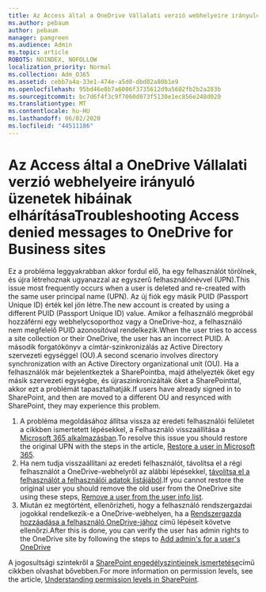 ```yaml
---
title: Az Access által a OneDrive Vállalati verzió webhelyeire irányuló üzenetek hibáinak elhárítása
ms.author: pebaum
author: pebaum
manager: pamgreen
ms.audience: Admin
ms.topic: article
ROBOTS: NOINDEX, NOFOLLOW
localization_priority: Normal
ms.collection: Adm_O365
ms.assetid: cebb7a4a-33e1-474e-a5d0-dbd02a80b1e9
ms.openlocfilehash: 95bd46e8b7a6006f3735612d9a5602fb2b2a283b
ms.sourcegitcommit: bc7d6f4f3c9f7060d073f5130e1ec856e248d020
ms.translationtype: MT
ms.contentlocale: hu-HU
ms.lasthandoff: 06/02/2020
ms.locfileid: "44511186"
---
```

# <a name="troubleshooting-access-denied-messages-to-onedrive-for-business-sites"></a><span data-ttu-id="be2ac-102">Az Access által a OneDrive Vállalati verzió webhelyeire irányuló üzenetek hibáinak elhárítása</span><span class="sxs-lookup"><span data-stu-id="be2ac-102">Troubleshooting Access denied messages to OneDrive for Business sites</span></span>

<span data-ttu-id="be2ac-103">Ez a probléma leggyakrabban akkor fordul elő, ha egy felhasználót törölnek, és újra létrehoznak ugyanazzal az egyszerű felhasználónévvel (UPN).</span><span class="sxs-lookup"><span data-stu-id="be2ac-103">This issue most frequently occurs when a user is deleted and re-created with the same user principal name (UPN).</span></span> <span data-ttu-id="be2ac-104">Az új fiók egy másik PUID (Passport Unique ID) érték kel jön létre.</span><span class="sxs-lookup"><span data-stu-id="be2ac-104">The new account is created by using a different PUID (Passport Unique ID) value.</span></span> <span data-ttu-id="be2ac-105">Amikor a felhasználó megpróbál hozzáférni egy webhelycsoporthoz vagy a OneDrive-hoz, a felhasználó nem megfelelő PUID azonosítóval rendelkezik.</span><span class="sxs-lookup"><span data-stu-id="be2ac-105">When the user tries to access a site collection or their OneDrive, the user has an incorrect PUID.</span></span> <span data-ttu-id="be2ac-106">A második forgatókönyv a címtár-szinkronizálás az Active Directory szervezeti egységgel (OU).</span><span class="sxs-lookup"><span data-stu-id="be2ac-106">A second scenario involves directory synchronization with an Active Directory organizational unit (OU).</span></span> <span data-ttu-id="be2ac-107">Ha a felhasználók már bejelentkeztek a SharePointba, majd áthelyezték őket egy másik szervezeti egységbe, és újraszinkronizálták őket a SharePointtal, akkor ezt a problémát tapasztalhatják.</span><span class="sxs-lookup"><span data-stu-id="be2ac-107">If users have already signed in to SharePoint, and then are moved to a different OU and resynced with SharePoint, they may experience this problem.</span></span>

1. <span data-ttu-id="be2ac-108">A probléma megoldásához állítsa vissza az eredeti felhasználói felületet a cikkben ismertetett lépésekkel, a Felhasználó visszaállítása a [Microsoft 365 alkalmazásban](https://docs.microsoft.com/microsoft-365/admin/add-users/restore-user).</span><span class="sxs-lookup"><span data-stu-id="be2ac-108">To resolve this issue you should restore the original UPN with the steps in the article, [Restore a user in Microsoft 365](https://docs.microsoft.com/microsoft-365/admin/add-users/restore-user).</span></span>
2. <span data-ttu-id="be2ac-109">Ha nem tudja visszaállítani az eredeti felhasználót, távolítsa el a régi felhasználót a OneDrive-webhelyről az alábbi lépésekkel, [távolítsa el a felhasználót a felhasználói adatok listájából]().</span><span class="sxs-lookup"><span data-stu-id="be2ac-109">If you cannot restore the original user you should remove the old user from the OneDrive site using these steps, [Remove a user from the user info list]().</span></span> 
3. <span data-ttu-id="be2ac-110">Miután ez megtörtént, ellenőrizheti, hogy a felhasználó rendszergazdai jogokkal rendelkezik-e a OneDrive-webhelyen, ha a [Rendszergazda hozzáadása a felhasználó OneDrive-jához](https://docs.microsoft.com/sharepoint/manage-user-profiles) című lépéseit követve ellenőrzi.</span><span class="sxs-lookup"><span data-stu-id="be2ac-110">After this is done, you can verify the user has admin rights to the OneDrive site by following the steps to [Add admin's for a user's OneDrive](https://docs.microsoft.com/sharepoint/manage-user-profiles)</span></span>

<span data-ttu-id="be2ac-111">A jogosultsági szintekről a [SharePoint engedélyszintjeinek ismertetése](https://docs.microsoft.com/sharepoint/understanding-permission-levels)című cikkben olvashat bővebben.</span><span class="sxs-lookup"><span data-stu-id="be2ac-111">For more information on permission levels, see the article, [Understanding permission levels in SharePoint](https://docs.microsoft.com/sharepoint/understanding-permission-levels).</span></span>
